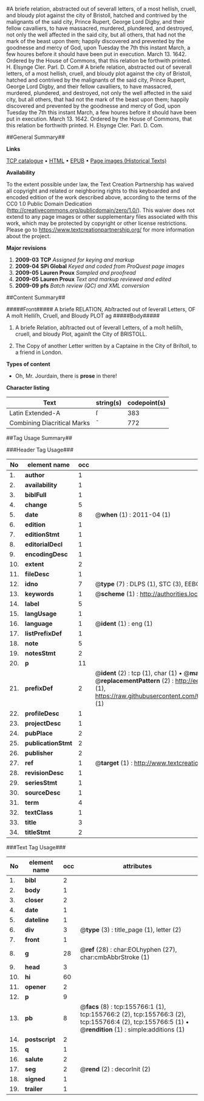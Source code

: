 #A briefe relation, abstracted out of severall letters, of a most hellish, cruell, and bloudy plot against the city of Bristoll, hatched and contrived by the malignants of the said city, Prince Rupert, George Lord Digby, and their fellow cavalliers, to have massacred, murdered, plundered, and destroyed, not only the well affected in the said city, but all others, that had not the mark of the beast upon them; happily discovered and prevented by the goodnesse and mercy of God, upon Tuesday the 7th this instant March, a few houres before it should have been put in execution. March 13. 1642. Ordered by the House of Commons, that this relation be forthwith printed. H. Elsynge Cler. Parl. D. Com.#
A briefe relation, abstracted out of severall letters, of a most hellish, cruell, and bloudy plot against the city of Bristoll, hatched and contrived by the malignants of the said city, Prince Rupert, George Lord Digby, and their fellow cavalliers, to have massacred, murdered, plundered, and destroyed, not only the well affected in the said city, but all others, that had not the mark of the beast upon them; happily discovered and prevented by the goodnesse and mercy of God, upon Tuesday the 7th this instant March, a few houres before it should have been put in execution. March 13. 1642. Ordered by the House of Commons, that this relation be forthwith printed. H. Elsynge Cler. Parl. D. Com.

##General Summary##

**Links**

[TCP catalogue](http://www.ota.ox.ac.uk/tcp/)  • 
[HTML](http://tei.it.ox.ac.uk/tcp/Texts-HTML/free/A77/A77454.html)  • 
[EPUB](http://tei.it.ox.ac.uk/tcp/Texts-EPUB/free/A77/A77454.epub) • 
[Page images (Historical Texts)](https://historicaltexts.jisc.ac.uk/eebo-99860733e)

**Availability**

To the extent possible under law, the Text Creation Partnership has waived all copyright and related or neighboring rights to this keyboarded and encoded edition of the work described above, according to the terms of the CC0 1.0 Public Domain Dedication (http://creativecommons.org/publicdomain/zero/1.0/). This waiver does not extend to any page images or other supplementary files associated with this work, which may be protected by copyright or other license restrictions. Please go to https://www.textcreationpartnership.org/ for more information about the project.

**Major revisions**

1. __2009-03__ __TCP__ *Assigned for keying and markup*
1. __2009-04__ __SPi Global__ *Keyed and coded from ProQuest page images*
1. __2009-05__ __Lauren Proux__ *Sampled and proofread*
1. __2009-05__ __Lauren Proux__ *Text and markup reviewed and edited*
1. __2009-09__ __pfs__ *Batch review (QC) and XML conversion*

##Content Summary##

#####Front#####
A briefe RELATION, Abſtracted out of ſeverall Letters, OF A moſt Helliſh, Cruell, and Bloudy PLOT ag
#####Body#####

1. A briefe Relation, abſtracted out of ſeverall Letters, of a moſt helliſh, cruell, and bloudy Plot, againſt the City of BRISTOLL.

1. The Copy of another Letter written by a Captaine in the City of Briſtoll, to a friend in London.

**Types of content**

  * Oh, Mr. Jourdain, there is **prose** in there!

**Character listing**


|Text|string(s)|codepoint(s)|
|---|---|---|
|Latin Extended-A|ſ|383|
|Combining             Diacritical Marks|̄|772|

##Tag Usage Summary##

###Header Tag Usage###

|No|element name|occ|attributes|
|---|---|---|---|
|1.|__author__|1||
|2.|__availability__|1||
|3.|__biblFull__|1||
|4.|__change__|5||
|5.|__date__|8| @__when__ (1) : 2011-04 (1)|
|6.|__edition__|1||
|7.|__editionStmt__|1||
|8.|__editorialDecl__|1||
|9.|__encodingDesc__|1||
|10.|__extent__|2||
|11.|__fileDesc__|1||
|12.|__idno__|7| @__type__ (7) : DLPS (1), STC (3), EEBO-CITATION (1), PROQUEST (1), VID (1)|
|13.|__keywords__|1| @__scheme__ (1) : http://authorities.loc.gov/ (1)|
|14.|__label__|5||
|15.|__langUsage__|1||
|16.|__language__|1| @__ident__ (1) : eng (1)|
|17.|__listPrefixDef__|1||
|18.|__note__|5||
|19.|__notesStmt__|2||
|20.|__p__|11||
|21.|__prefixDef__|2| @__ident__ (2) : tcp (1), char (1)  •  @__matchPattern__ (2) : ([0-9\-]+):([0-9IVX]+) (1), (.+) (1)  •  @__replacementPattern__ (2) : http://eebo.chadwyck.com/downloadtiff?vid=$1&page=$2 (1), https://raw.githubusercontent.com/textcreationpartnership/Texts/master/tcpchars.xml#$1 (1)|
|22.|__profileDesc__|1||
|23.|__projectDesc__|1||
|24.|__pubPlace__|2||
|25.|__publicationStmt__|2||
|26.|__publisher__|2||
|27.|__ref__|1| @__target__ (1) : http://www.textcreationpartnership.org/docs/. (1)|
|28.|__revisionDesc__|1||
|29.|__seriesStmt__|1||
|30.|__sourceDesc__|1||
|31.|__term__|4||
|32.|__textClass__|1||
|33.|__title__|3||
|34.|__titleStmt__|2||


###Text Tag Usage###

|No|element name|occ|attributes|
|---|---|---|---|
|1.|__bibl__|2||
|2.|__body__|1||
|3.|__closer__|2||
|4.|__date__|1||
|5.|__dateline__|1||
|6.|__div__|3| @__type__ (3) : title_page (1), letter (2)|
|7.|__front__|1||
|8.|__g__|28| @__ref__ (28) : char:EOLhyphen (27), char:cmbAbbrStroke (1)|
|9.|__head__|3||
|10.|__hi__|60||
|11.|__opener__|2||
|12.|__p__|9||
|13.|__pb__|8| @__facs__ (8) : tcp:155766:1 (1), tcp:155766:2 (2), tcp:155766:3 (2), tcp:155766:4 (2), tcp:155766:5 (1)  •  @__rendition__ (1) : simple:additions (1)|
|14.|__postscript__|2||
|15.|__q__|1||
|16.|__salute__|2||
|17.|__seg__|2| @__rend__ (2) : decorInit (2)|
|18.|__signed__|1||
|19.|__trailer__|1||
